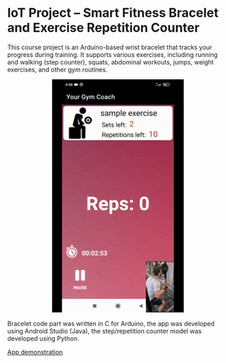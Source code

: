 # IoT Project – Smart Fitness Bracelet and Exercise Repetition Counter
This course project is an Arduino-based wrist bracelet that tracks your progress during training. It supports various exercises, including running and walking (step counter), squats, abdominal workouts, jumps, weight exercises, and other gym routines.

<p align="center">
  <img src="readme_assets/routine_example.gif" alt="Routine example" width="300">
</p>

Bracelet code part was written in C for Arduino, the app was developed using Android Studio (Java), the step/repetition counter model was developed using Python.

[App demonstration](https://youtu.be/A_tE-qQRoek)
